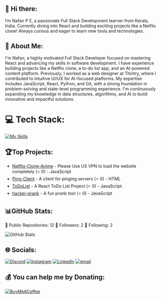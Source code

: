 ## 👋 Hi there:

I’m Nafan P E, a passionate Full Stack Development learner from Kerala, India. Currently diving into React and building exciting projects like a Netflix clone! Always curious and eager to learn new tools and technologies.

## 💫 About Me:

I'm Nafan, a highly motivated Full Stack Developer focused on mastering React and advancing my skills in software development. I have experience building projects like a Netflix clone, a to-do list app, and an AI-powered content platform. Previously, I worked as a web designer at Thintry, where I contributed to intuitive UI/UX for AI-focused platforms. My expertise includes JavaScript, React, Python, and Git, with a strong foundation in problem-solving and state-level programming experience. I'm continuously expanding my knowledge in data structures, algorithms, and AI to build innovative and impactful solutions.

# 💻 Tech Stack:
[![My Skills](https://skillicons.dev/icons?i=html,css,react,git,github,vercel,js,py,java,cpp,c&perline=8)](https://skillicons.dev)

## 🏆Top Projects:
- [Netflix-Clone-Anime](https://github.com/nafanpe/Netflix-Clone-Anime) - Please Use US VPN to load the website completely (⭐ 0) - JavaScript
- [Ping-Client](https://github.com/nafanpe/Ping-Client) - A client for pinging servers (⭐ 0) - HTML
- [ToDoList](https://github.com/nafanpe/ToDoList) - A React ToDo List Project (⭐ 0) - JavaScript
- [hacker-prank](https://github.com/nafanpe/hacker-prank) - A fun prank tool (⭐ 0) - JavaScript

## 📊GitHub Stats:

🌟 Public Repositories: 12
👥 Followers: 2
👤 Following: 2

![GitHub Stats](https://github-readme-stats.vercel.app/api?username=nafanpe&show_icons=true&theme=radical)

## 🌐 Socials:
[![Discord](https://img.shields.io/badge/Discord-%237289DA.svg?logo=discord&logoColor=white)](https://discord.gg/https://discord.gg/jQgGaaRn) [![Instagram](https://img.shields.io/badge/Instagram-%23E4405F.svg?logo=Instagram&logoColor=white)](https://instagram.com/itz_nafan) [![LinkedIn](https://img.shields.io/badge/LinkedIn-%230077B5.svg?logo=linkedin&logoColor=white)](https://www.linkedin.com/in/nafanpe/) [![email](https://img.shields.io/badge/Email-D14836?logo=gmail&logoColor=white)](mailto:nafan.official@gmail.com )

## 💰 You can help me by Donating:
[![BuyMeACoffee](https://img.shields.io/badge/Buy%20Me%20a%20Coffee-ffdd00?style=for-the-badge&logo=buy-me-a-coffee&logoColor=black)](https://buymeacoffee.com/nafan)
